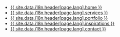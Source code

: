 <div class="responsive-mobile-menu">
    <ul>
        <li><a href="{{ site.baseurl }}/{{ page.lang }}/index.html" title="">{{ site.data.i18n.header[page.lang].home }}</a></li>
        <li><a href="{{ site.baseurl }}/{{ page.lang }}/nos_prestations" title="">{{ site.data.i18n.header[page.lang].services }}</a></li>
        <li><a href="{{ site.baseurl }}/{{ page.lang }}/nos_dernieres_realisations" title="">{{ site.data.i18n.header[page.lang].portfolio }}</a></li>
        <li><a href="{{ site.baseurl }}/{{ page.lang }}/nos_inspirations" title="">{{ site.data.i18n.header[page.lang].inspirations }}</a></li>
        <li><a href="{{ site.baseurl }}/{{ page.lang }}/contactez_nous" title="">{{ site.data.i18n.header[page.lang].contact }}</a></li>
    </ul>
</div><!--responsive-mobile-menu end-->